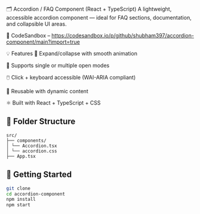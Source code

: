 🗂️ Accordion / FAQ Component (React + TypeScript)
A lightweight, accessible accordion component — ideal for FAQ sections, documentation, and collapsible UI areas.

🔗 CodeSandbox – https://codesandbox.io/p/github/shubham397/accordion-component/main?import=true

💡 Features
🔽 Expand/collapse with smooth animation

🧭 Supports single or multiple open modes

🖱️ Click + keyboard accessible (WAI-ARIA compliant)

🧩 Reusable with dynamic content

⚛️ Built with React + TypeScript + CSS

## 📁 Folder Structure

```
src/
├── components/
│ └── Accordion.tsx
│ └── accordion.css
├── App.tsx

```

## 🚀 Getting Started

```bash
git clone
cd accordion-component
npm install
npm start
```
